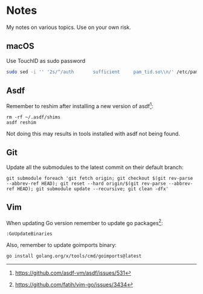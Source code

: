 # Notes

My notes on various topics. Use on your own risk.

## macOS

Use TouchID as sudo password

```bash
sudo sed -i '' '2s/^/auth       sufficient     pam_tid.so\\n/' /etc/pam.d/sudo
```

## Asdf

Remember to reshim after installing a new version of asdf[^2]:

    rm -rf ~/.asdf/shims
    asdf reshim

Not doing this may results in tools installed with asdf not being found.

## Git

Update all the submodules to the latest commit on their default branch:

    git submodule foreach 'git fetch origin; git checkout $(git rev-parse --abbrev-ref HEAD); git reset --hard origin/$(git rev-parse --abbrev-ref HEAD); git submodule update --recursive; git clean -dfx'

## Vim

When updating Go version remember to update go packages[^1]:

    :GoUpdateBinaries

Also, remember to update goimports binary:

    go install golang.org/x/tools/cmd/goimports@latest

[^1]: https://github.com/fatih/vim-go/issues/3434
[^2]: https://github.com/asdf-vm/asdf/issues/531
